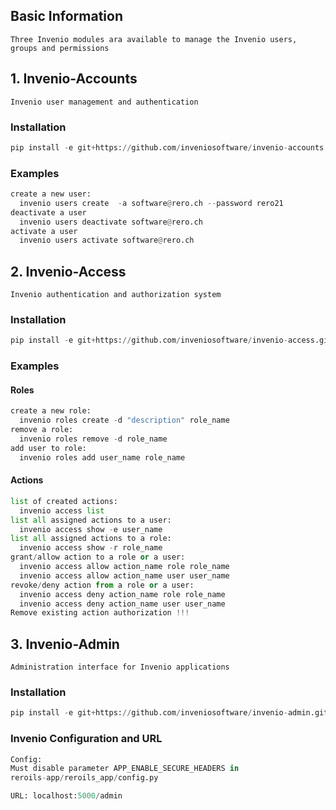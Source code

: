 ## Basic Information
```
Three Invenio modules ara available to manage the Invenio users, groups and permissions
```

## 1. Invenio-Accounts
```
Invenio user management and authentication
```
### Installation
```python
pip install -e git+https://github.com/inveniosoftware/invenio-accounts.git#egg=invenio-accounts
```

### Examples
```python
create a new user: 
  invenio users create  -a software@rero.ch --password rero21
deactivate a user
  invenio users deactivate software@rero.ch
activate a user
  invenio users activate software@rero.ch

```

## 2. Invenio-Access
```
Invenio authentication and authorization system 
```
### Installation
```python
pip install -e git+https://github.com/inveniosoftware/invenio-access.git#egg=invenio-access
```

### Examples
#### Roles

```python
create a new role: 
  invenio roles create -d "description" role_name
remove a role: 
  invenio roles remove -d role_name
add user to role: 
  invenio roles add user_name role_name

```
#### Actions

```python
list of created actions: 
  invenio access list
list all assigned actions to a user: 
  invenio access show -e user_name
list all assigned actions to a role: 
  invenio access show -r role_name
grant/allow action to a role or a user: 
  invenio access allow action_name role role_name
  invenio access allow action_name user user_name
revoke/deny action from a role or a user: 
  invenio access deny action_name role role_name
  invenio access deny action_name user user_name
Remove existing action authorization !!!
```

## 3. Invenio-Admin
```
Administration interface for Invenio applications 
```
### Installation
```python
pip install -e git+https://github.com/inveniosoftware/invenio-admin.git#egg=invenio-admin
```

### Invenio Configuration and URL
```python
Config: 
Must disable parameter APP_ENABLE_SECURE_HEADERS in 
reroils-app/reroils_app/config.py

URL: localhost:5000/admin
```

